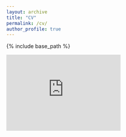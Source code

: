 ```yaml
---
layout: archive
title: "CV"
permalink: /cv/
author_profile: true
---
```


{% include base_path %}

<embed src="https://paulmomtaz.com/files/CV.pdf" height="200" type="application/pdf"/>
